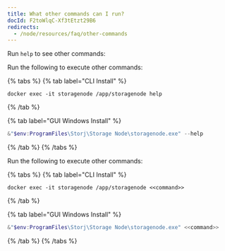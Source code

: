 ```yaml
---
title: What other commands can I run?
docId: F2toWlqC-Xf3tEtzt29B6
redirects:
  - /node/resources/faq/other-commands
---
```


Run `help` to see other commands:

Run the following to execute other commands:

{% tabs %}
{% tab label="CLI Install" %}

```none
docker exec -it storagenode /app/storagenode help
```

{% /tab %}

{% tab label="GUI Windows Install" %}

```powershell
&"$env:ProgramFiles\Storj\Storage Node\storagenode.exe" --help
```

{% /tab %}
{% /tabs %}

Run the following to execute other commands:

{% tabs %}
{% tab label="CLI Install" %}

```none
docker exec -it storagenode /app/storagenode <<command>>
```

{% /tab %}

{% tab label="GUI Windows Install" %}

```powershell
&"$env:ProgramFiles\Storj\Storage Node\storagenode.exe" <<command>>
```

{% /tab %}
{% /tabs %}
